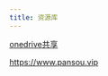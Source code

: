 ```yaml
---
title: 资源库
---
```

[onedrive共享](https://soul00-my.sharepoint.com/personal/admin_soul00_onmicrosoft_com/_layouts/15/onedrive.aspx?id=%2Fpersonal%2Fadmin%5Fsoul00%5Fonmicrosoft%5Fcom%2FDocuments%2FHHD%2F教材文件&ga=1)

https://www.pansou.vip

